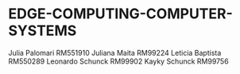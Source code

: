 # EDGE-COMPUTING-COMPUTER-SYSTEMS
Julia Palomari RM551910
Juliana Maita RM99224
Leticia Baptista RM550289
Leonardo Schunck RM99902
Kayky Schunck RM99756
